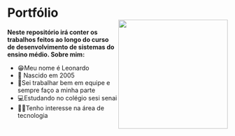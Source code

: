 # Portfólio

<img align="right" width="250px" style="margin-top:-20px" src="https://i.pinimg.com/564x/f1/bf/d6/f1bfd633f6bd9be5b16f975369e55f22.jpg">

**Neste repositório irá conter os trabalhos feitos ao longo do curso de desenvolvimento de sistemas do ensino médio. Sobre mim:**
* 😁Meu nome é Leonardo
* 🍼 Nascido em 2005
* 🚜Sei trabalhar bem em equipe e sempre faço a minha parte
* 💻Estudando no colégio sesi senai
* 👨‍💻Tenho interesse na área de tecnologia

